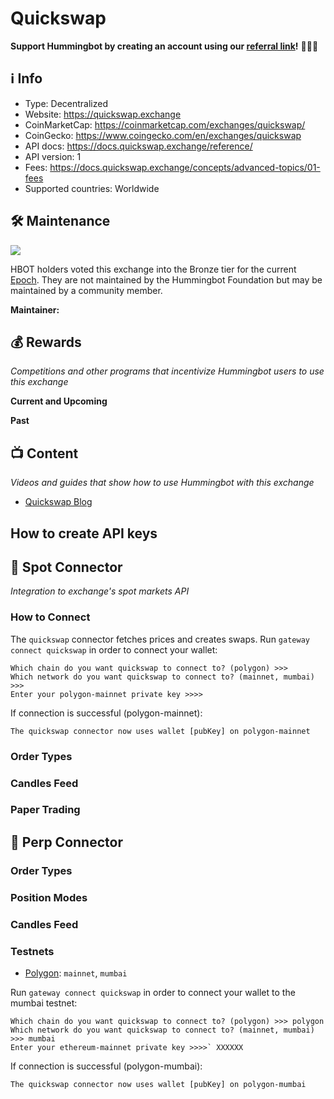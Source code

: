 # Quickswap

**Support Hummingbot by creating an account using our [referral link](https://quickswap.exchange/)!** 🙏🙏🙏

## ℹ️ Info

- Type: Decentralized
- Website: <https://quickswap.exchange>
- CoinMarketCap: <https://coinmarketcap.com/exchanges/quickswap/>
- CoinGecko: <https://www.coingecko.com/en/exchanges/quickswap>
- API docs: <https://docs.quickswap.exchange/reference/>
- API version: 1
- Fees: <https://docs.quickswap.exchange/concepts/advanced-topics/01-fees>
- Supported countries: Worldwide

## 🛠 Maintenance

![](https://img.shields.io/static/v1?label=Hummingbot&message=BRONZE&color=green)

HBOT holders voted this exchange into the Bronze tier for the current [Epoch](/governance/epochs). They are not maintained by the Hummingbot Foundation but may be maintained by a community member.

**Maintainer:** 

## 💰 Rewards
*Competitions and other programs that incentivize Hummingbot users to use this exchange*

**Current and Upcoming**



**Past**



## 📺 Content
*Videos and guides that show how to use Hummingbot with this exchange*

* [Quickswap Blog](https://quickswap-layer2.medium.com/)

## How to create API keys

## 🔀 Spot Connector
*Integration to exchange's spot markets API*


### How to Connect

The `quickswap` connector fetches prices and creates swaps. Run `gateway connect quickswap` in order to connect your wallet:

```
Which chain do you want quickswap to connect to? (polygon) >>> 
Which network do you want quickswap to connect to? (mainnet, mumbai) >>>
Enter your polygon-mainnet private key >>>>
```

If connection is successful (polygon-mainnet):
```
The quickswap connector now uses wallet [pubKey] on polygon-mainnet
```


### Order Types


### Candles Feed

### Paper Trading


## 🔀 Perp Connector


### Order Types


### Position Modes


### Candles Feed


### Testnets

* [Polygon](/chains/polygon): `mainnet`, `mumbai`

Run `gateway connect quickswap` in order to connect your wallet to the mumbai testnet:

```
Which chain do you want quickswap to connect to? (polygon) >>> polygon
Which network do you want quickswap to connect to? (mainnet, mumbai) >>> mumbai
Enter your ethereum-mainnet private key >>>>` XXXXXX
```

If connection is successful (polygon-mumbai):

```
The quickswap connector now uses wallet [pubKey] on polygon-mumbai
```
